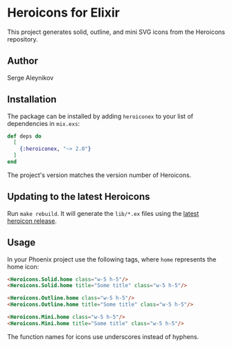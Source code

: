 # Heroicons for Elixir

This project generates solid, outline, and mini SVG icons from the Heroicons repository.

## Author

Serge Aleynikov

## Installation

The package can be installed by adding `heroiconex` to your list of dependencies in `mix.exs`:

```elixir
def deps do
  [
    {:heroiconex, "~> 2.0"}
  ]
end
```

The project's version matches the version number of Heroicons.

## Updating to the latest Heroicons

Run `make rebuild`.  It will generate the `lib/*.ex` files using the
[latest heroicon release](https://github.com/tailwindlabs/heroicons/releases/latest).

## Usage

In your Phoenix project use the following tags, where `home` represents the home icon:
```html
<Heroicons.Solid.home class="w-5 h-5"/>
<Heroicons.Solid.home title="Some title" class="w-5 h-5"/>

<Heroicons.Outline.home class="w-5 h-5"/>
<Heroicons.Outline.home title="Some title" class="w-5 h-5"/>

<Heroicons.Mini.home class="w-5 h-5"/>
<Heroicons.Mini.home title="Some title" class="w-5 h-5"/>
```

The function names for icons use underscores instead of hyphens.
